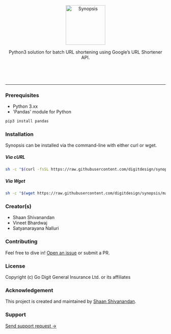 <div align="center"><img src="https://d2h44aw7l5xdvz.cloudfront.net/synopsis/synopsis-site-id.svg" width="124" alt="Synopsis" style=margin-bottom: 24px;>
	<p align="center">Python3 solution for batch URL shortening using Google’s URL Shortener API.</p>
	<p align="center"><a href="https://github.com/digitdesign/synopsis/releases/latest"><img src="https://img.shields.io/github/release/digitdesign/synopsis.svg" alt=""></a> <a href="https://github.com/digitdesign/synopsis/find/master"><img src="https://img.shields.io/github/repo-size/digitdesign/synopsis.svg" alt=""></a> <a href="https://github.com/digitdesign/synopsis/search?l=css"><img src="https://img.shields.io/github/languages/top/digitdesign/synopsis.svg" alt=""></a></p>
</div>
<br />
<hr />

### Prerequisites
- Python 3.xx
- 'Pandas' module for Python
```sh
pip3 install pandas
```

### Installation
Synopsis can be installed via the command-line with either curl or wget.

##### Via cURL
```sh
sh -c "$(curl -fsSL https://raw.githubusercontent.com/digitdesign/synopsis/master/tools/install.sh)"
```

##### Via Wget
```sh
sh -c "$(wget https://raw.githubusercontent.com/digitdesign/synopsis/master/tools/install.sh -O -)"
```

### Creator(s)
- Shaan Shivanandan
- Vineet Bhardwaj
- Satyanarayana Nalluri

### Contributing
Feel free to dive in! [Open an issue](https://github.com/digitdesign/synopsis/issues/new/) or submit a PR.

### License
Copyright (c) Go Digit General Insurance Ltd. or its affiliates

### Acknowledgement
This project is created and maintained by [Shaan Shivanandan](https://github.com/shaanshivanandan/).

### Support
[Send support request →](mailto:shaan.shivanandan@godigit.com?Subject=Support%3A%20Synopsis)
